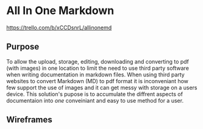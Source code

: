 # All In One Markdown

<https://trello.com/b/xCCDsnrL/allinonemd>

## Purpose

To allow the upload, storage, editing, downloading and converting to pdf (with images) in one location to limit the need to use third party software when writing documentation in markdown files. When using third party websites to convert Markdown (MD) to pdf format it is inconveniant how few support the use of images and it can get messy with storage on a users device. This solution's pupose is to accumulate the diffrent aspects of documentaion into *one* conveiniant and easy to use method for a user.

## Wireframes

[](/docs/login-wireframe.png)

[](/docs/sign-up-wireframe.png)

[](/docs/main-wireframe.png)
